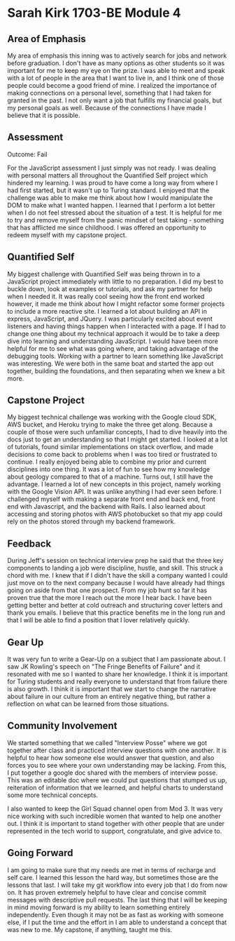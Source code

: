 # Sarah Kirk 1703-BE Module 4

## Area of Emphasis

My area of emphasis this inning was to actively search for jobs and network before graduation. I don't have as many options as other students so it was important for me to keep my eye on the prize. I was able to meet and speak with a lot of people in the area that I want to live in, and I think one of those people could become a good friend of mine. I realized the importance of making connections on a personal level, something that I had taken for granted in the past. I not only want a job that fulfills my financial goals, but my personal goals as well. Because of the connections I have made I believe that it is possible.

## Assessment

Outcome: Fail

For the JavaScript assessment I just simply was not ready. I was dealing with personal matters all throughout the Quantified Self project which hindered my learning. I was proud to have come a long way from where I had first started, but it wasn't up to Turing standard. I enjoyed that the challenge was able to make me think about how I would manipulate the DOM to make what I wanted happen. I learned that I perform a lot better when I do not feel stressed about the situation of a test. It is helpful for me to try and remove myself from the panic mindset of test taking - something that has afflicted me since childhood. I was offered an opportunity to redeem myself with my capstone project.

## Quantified Self

My biggest challenge with Quantified Self was being thrown in to a JavaScript project immediately with little to no preparation. I did my best to buckle down, look at examples or tutorials, and ask my partner for help when I needed it. It was really cool seeing how the front end worked however, it made me think about how I might refactor some former projects to include a more reactive site. I learned a lot about building an API in express, JavaScript, and JQuery. I was particularly excited about event listeners and having things happen when I interacted with a page. If I had to change one thing about my technical approach it would be to take a deep dive into learning and understanding JavaScript. I would have been more helpful for me to see what was going where, and taking advantage of the debugging tools. Working with a partner to learn something like JavaScript was interesting. We were both in the same boat and started the app out together, building the foundations, and then separating when we knew a bit more. 

## Capstone Project

My biggest technical challenge was working with the Google cloud SDK, AWS bucket, and Heroku trying to make the three get along. Because a couple of those were such unfamiliar concepts, I had to dive heavily into the docs just to get an understanding so that I might get started. I looked at a lot of tutorials, found similar implementations on stack overflow, and made decisions to come back to problems when I was too tired or frustrated to continue. I really enjoyed being able to combine my prior and current disciplines into one thing. It was a lot of fun to see how my knowledge about geology compared to that of a machine. Turns out, I still have the advantage. I learned a lot of new concepts in this project, namely working with the Google Vision API. It was unlike anything I had ever seen before. I challenged myself with making a separate front end and back end, front end with Javascript, and the backend with Rails. I also learned about accessing and storing photos with AWS photobucket so that my app could rely on the photos stored through my backend framework.  

## Feedback

During Jeff's session on technical interview prep he said that the three key components to landing a job were discipline, hustle, and skill. This struck a chord with me. I knew that if I didn't have the skill a company wanted I could just move on to the next company because I would have already had things going on aside from that one prospect. From my job hunt so far it has proven true that the more I reach out the more I hear back. I have been getting better and better at cold outreach and structuring cover letters and thank you emails. I believe that this practice benefits me in the long run and that I will be able to find a position that I lover relatively quickly.   

## Gear Up

It was very fun to write a Gear-Up on a subject that I am passionate about. I saw JK Rowling's speech on "The Fringe Benefits of Failure" and it resonated with me so I wanted to share her knowledge. I think it is important for Turing students and really everyone to understand that from failure there is also growth. I think it is important that we start to change the narrative about failure in our culture from an entirely negative thing, but rather a reflection on what can be learned from those situations.

## Community Involvement

We started something that we called "Interview Posse" where we got together after class and practiced interview questions with one another. It is helpful to hear how someone else would answer that question, and also forces you to see where your own understanding may be lacking. From this, I put together a google doc shared with the members of interview posse. This was an editable doc where we could put questions that stumped us up, reiteration of information that we learned, and helpful charts to understand some more technical concepts.

I also wanted to keep the Girl Squad channel open from Mod 3. It was very nice working with such incredible women that wanted to help one another out. I think it is important to stand together with other people that are under represented in the tech world to support, congratulate, and give advice to.

## Going Forward

I am going to make sure that my needs are met in terms of recharge and self care. I learned this lesson the hard way, but sometimes those are the lessons that last. I will take my git workflow into every job that I do from now on. It has proven extremely helpful to have clear and concise commit messages with descriptive pull requests. The last thing that I will be keeping in mind moving forward is my ability to learn something entirely independently. Even though it may not be as fast as working with someone else, if I put the time and the effort in I am able to understand a concept that was new to me. My capstone, if anything, taught me this.
